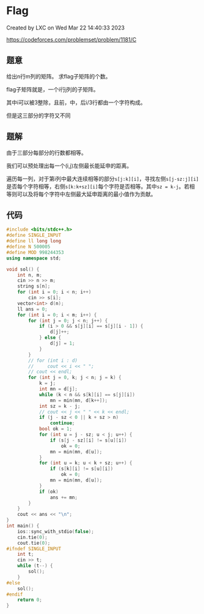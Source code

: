 # Flag

Created by LXC on Wed Mar 22 14:40:33 2023

https://codeforces.com/problemset/problem/1181/C

## 题意

给出n行m列的矩阵。
求flag子矩阵的个数。

flag子矩阵就是，一个i行j列的子矩阵。

其中i可以被3整除，且前，中，后i/3行都由一个字符构成。

但是这三部分的字符又不同

## 题解

由于三部分每部分的行数都相等。

我们可以预处理出每一个(i,j)左侧最长能延申的距离。

遍历每一列，对于第i列中最大连续相等的部分`s[j:k][i]`，寻找左侧`s[j-sz:j][i]`是否每个字符相等，右侧`s[k:k+sz][i]`每个字符是否相等。其中`sz = k-j`。若相等则可以及将每个字符中左侧最大延申距离的最小值作为贡献。

## 代码
``` cpp
#include <bits/stdc++.h>
#define SINGLE_INPUT
#define ll long long
#define N 500005
#define MOD 998244353
using namespace std;

void sol() {
    int n, m;
    cin >> n >> m;
    string s[n];
    for (int i = 0; i < n; i++)
        cin >> s[i];
    vector<int> d(n);
    ll ans = 0;
    for (int i = 0; i < m; i++) {
        for (int j = 0; j < n; j++) {
            if (i > 0 && s[j][i] == s[j][i - 1]) {
                d[j]++;
            } else {
                d[j] = 1;
            }
        }
        // for (int i : d)
        //     cout << i << " ";
        // cout << endl;
        for (int j = 0, k; j < n; j = k) {
            k = j;
            int mn = d[j];
            while (k < n && s[k][i] == s[j][i])
                mn = min(mn, d[k++]);
            int sz = k - j;
            // cout << j << " " << k << endl;
            if (j - sz < 0 || k + sz > n)
                continue;
            bool ok = 1;
            for (int u = j - sz; u < j; u++) {
                if (s[j - sz][i] != s[u][i])
                    ok = 0;
                mn = min(mn, d[u]);
            }
            for (int u = k; u < k + sz; u++) {
                if (s[k][i] != s[u][i])
                    ok = 0;
                mn = min(mn, d[u]);
            }
            if (ok)
                ans += mn;
        }
    }
    cout << ans << "\n";
}
int main() {
    ios::sync_with_stdio(false);
    cin.tie(0);
    cout.tie(0);
#ifndef SINGLE_INPUT
    int t;
    cin >> t;
    while (t--) {
        sol();
    }
#else
    sol();
#endif
    return 0;
}
```